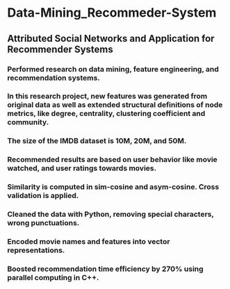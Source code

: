 # Data-Mining_Recommeder-System
## Attributed Social Networks and Application for Recommender Systems
### Performed research on data mining, feature engineering, and recommendation systems.
### In this research project, new features was generated from original data as well as extended structural definitions of node metrics, like degree, centrality, clustering coefficient and community.
### The size of the IMDB dataset is 10M, 20M, and 50M.
### Recommended results are based on user behavior like movie watched, and user ratings towards movies.

### Similarity is computed in sim-cosine and asym-cosine. Cross validation is applied.
### Cleaned the data with Python, removing special characters, wrong punctuations.
### Encoded movie names and features into vector representations.
### Boosted recommendation time efficiency by 270% using parallel computing in C++.

